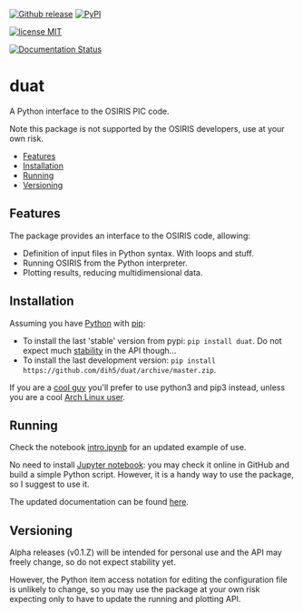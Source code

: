 [![Github release](https://img.shields.io/github/release/dih5/duat.svg)](https://github.com/dih5/duat/releases/latest)
[![PyPI](https://img.shields.io/pypi/v/duat.svg)](https://pypi.python.org/pypi/duat)

[![license MIT](https://img.shields.io/badge/license-MIT-blue.svg)](https://raw.githubusercontent.com/Dih5/duat/master/LICENSE.txt)

[![Documentation Status](https://readthedocs.org/projects/duat/badge/?version=latest)](http://duat.readthedocs.io/en/latest/?badge=latest)


# duat
A Python interface to the OSIRIS PIC code.

Note this package is not supported by the OSIRIS developers, use at your own risk.


* [Features](#features)
* [Installation](#installation)
* [Running](#running)
* [Versioning](#versioning)


## Features
The package provides an interface to the OSIRIS code, allowing:
* Definition of input files in Python syntax. With loops and stuff.
* Running OSIRIS from the Python interpreter.
* Plotting results, reducing multidimensional data.


## Installation
Assuming you have [Python](https://www.python.org/) with [pip](https://pip.pypa.io/en/stable/installing/):
* To install the last 'stable' version from pypi: ```pip install duat```. Do not expect much [stability](#versioning) in the API though...
* To install the last development version: ```pip install https://github.com/dih5/duat/archive/master.zip```. 

If you are a [cool guy](https://wiki.python.org/moin/Python2orPython3) you'll prefer to use python3 and pip3 instead, unless you are a cool [Arch Linux user](https://www.archlinux.org/news/python-is-now-python-3/).
## Running
Check the notebook [intro.ipynb](https://github.com/Dih5/duat/blob/master/demos/intro.ipynb) for an updated example of use.

No need to install [Jupyter notebook](http://jupyter.readthedocs.io/en/latest/install.html): you may check it online in GitHub and build a simple Python script.
However, it is a handy way to use the package, so I suggest to use it.

The updated documentation can be found [here](http://duat.readthedocs.io/en/latest/index.html#).


## Versioning
Alpha releases (v0.1.Z) will be intended for personal use and the API may freely change, so do not expect stability yet. 
 
However, the Python item access notation for editing the configuration file is unlikely to change, so you may use the package at your own risk expecting only to have to update the running and plotting API. 
